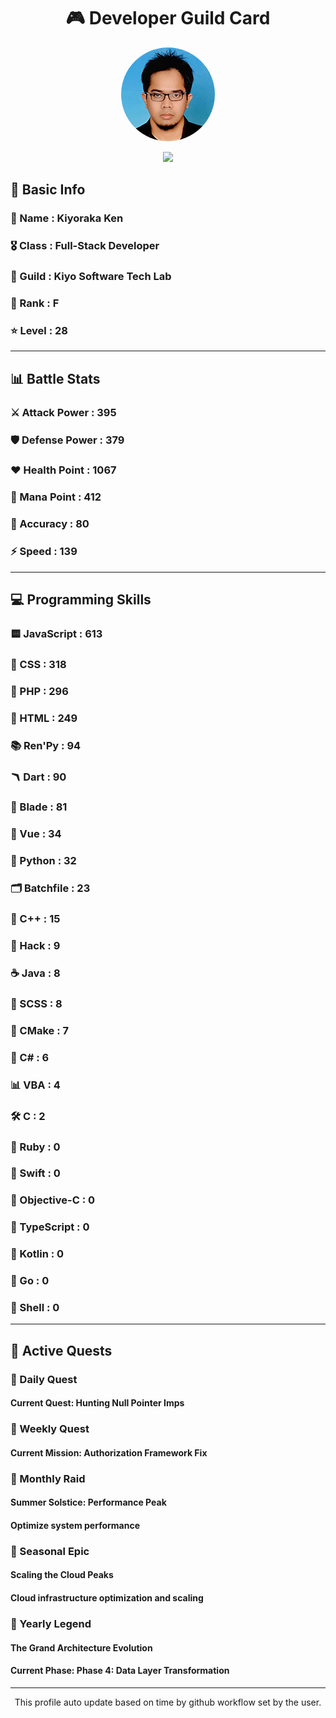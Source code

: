 <div align="center">

# 🎮 Developer Guild Card

<!-- Replace with your profile image -->
<img src="./assets/profile.png" width="150" height="150" style="border-radius: 50%"/>

![](https://komarev.com/ghpvc/?username=Kiyoraka&style=flat)
</div>

##  📌 Basic Info
### 👤 Name : Kiyoraka Ken
### 🎖️ Class : Full-Stack Developer
### 🎪 Guild : Kiyo Software Tech Lab 
### 🔰 Rank : F 
### ⭐ Level : 28

---
## 📊 Battle Stats

### ⚔️ Attack Power  : 395 
### 🛡️ Defense Power : 379 
### ❤️ Health Point  : 1067 
### 🔮 Mana Point    : 412 
### 🎯 Accuracy      : 80 
### ⚡ Speed         : 139

---
## 💻 Programming Skills

### 🟨 JavaScript : 613
### 💅 CSS : 318
### 🐘 PHP : 296
### 📄 HTML : 249
### 📚 Ren'Py : 94
### 🪃 Dart : 90
### 🧷 Blade : 81
### 📝 Vue : 34
### 🐍 Python : 32
### 🗂️ Batchfile : 23
### 🧠 C++ : 15
### 🧬 Hack : 9
### ☕ Java : 8
### 👗 SCSS : 8
### 🧱 CMake : 7
### 🎻 C# : 6
### 📊 VBA : 4
### 🛠️ C : 2
### 🔻 Ruby : 0
### 🦅 Swift : 0
### 🍎 Objective-C : 0
### 📝 TypeScript : 0
### 🎯 Kotlin : 0
### 📝 Go : 0
### 📝 Shell : 0

---
## 📜 Active Quests

### 🌅 Daily Quest

#### Current Quest: Hunting Null Pointer Imps

### 📅 Weekly Quest
#### Current Mission: Authorization Framework Fix

### 🌙 Monthly Raid
#### Summer Solstice: Performance Peak
#### Optimize system performance

### 🌠 Seasonal Epic
#### Scaling the Cloud Peaks
#### Cloud infrastructure optimization and scaling

### 👑 Yearly Legend
#### The Grand Architecture Evolution
#### Current Phase: Phase 4: Data Layer Transformation

---
<div align="center">
  This profile auto update based on time by github workflow set by the user.
</div>